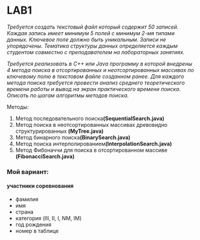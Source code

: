 # LAB1

<i>Требуется создать текстовый файл который содержит 50 записей. Каждая запись имеет минимум 5 полей с минимум 2-мя типами данных. Ключевое поле должно быть уникальным. Записи не упорядочены. Тематика структуры данных определяется каждым студентом совместно с преподавателем на лабораторных занятиях.

Требуется реализовать в C++ или Java программу в которой внедрены 4 метода поиска в отсортированных и неотсортированных массивах по ключевому полю в текстовом файле созданном ранее. Для каждого метода поиска требуется провести анализ среднего теоретического времени работы и вывод на экран практического времени поиска. Описать по шагам алгоритмы методов поиска.</i>

Методы:
<ol>
      <li>Метод последовательного поиска<b>(SequentialSearch.java)</b>
<li>Метод поиска в неотсортированных массивах древовидно структурированных <b>(MyTree.java)</b>
<li>Метод бинарного поиска<b>(BinarySearch.java)</b>
<li>Метод поиска интерполированием<b>(InterpolationSearch.java)</b>
<li>Метод Фибоначчи для поиска в отсортированном массиве <b>(FibonacciSearch.java)</b>

</ol>
<h3>Мой вариант:</h3>
      <h4>участники соревнования</h4>
      <ul>
<li>фамилия
<li>имя
<li>страна
<li>категория (III, II, I, NM, IM)
<li>год рождения
<li>номер в таблице
  </ul>
